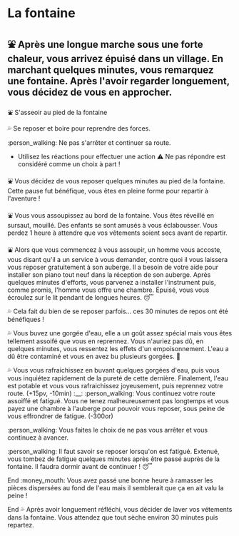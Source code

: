 # La fontaine
## :fountain: Après une longue marche sous une forte chaleur, vous arrivez épuisé dans un village. En marchant quelques minutes, vous remarquez une fontaine. Après l'avoir regarder longuement, vous décidez de vous en approcher.

:fountain: S'asseoir au pied de la fontaine

:sweat_drops: Se reposer et boire pour reprendre des forces.

:person_walking: Ne pas s'arrêter et continuer sa route.

- Utilisez les réactions pour effectuer une action :warning: Ne pas répondre est considéré comme un choix à part !

:fountain: Vous décidez de vous reposer quelques minutes au pied de la fontaine. Cette pause fut bénéfique, vous êtes en pleine forme pour repartir à l'aventure !

:fountain: Vous vous assoupissez au bord de la fontaine. Vous êtes réveillé en sursaut, mouillé. Des enfants se sont amusés à vous éclabousser. Vous perdez 1 heure à attendre que vos vêtements soient secs avant de repartir.

:fountain: Alors que vous commencez à vous assoupir, un homme vous accoste, vous disant qu'il a un service à vous demander, contre quoi il vous laissera vous reposer gratuitement à son auberge. Il a besoin de votre aide pour installer son piano tout neuf dans la réception de son auberge. Après quelques minutes d'efforts, vous parvenez a installer l'instrument puis, comme promis, l'homme vous offre une chambre. Épuisé, vous vous écroulez sur le lit pendant de longues heures. :sleeping:


:sweat_drops: Cela fait du bien de se reposer parfois... ces 30 minutes de repos ont été bénéfiques !

:sweat_drops: Vous buvez une gorgée d'eau, elle a un goût assez spécial mais vous êtes tellement assoifé que vous en reprennez. Vous n'auriez pas dû, en quelques minutes, vous ressentez les effets d'un empoisonnement. L'eau a dû être contaminé et vous en avez bu plusieurs gorgées. :nauseated_face:

:sweat_drops: Vous vous rafraichissez en buvant quelques gorgées d'eau, puis vous vous inquiétez rapidement de la pureté de cette dernière. Finalement, l'eau est potable et vous vous rafraichissez joyeusement, puis reprennez votre route. (+15pv, -10min) :__: :person_walking: Vous continuez votre route assoiffé et fatigué. Vous ne tenez malheureusement pas longtemps et vous payez une chambre à l'auberge pour pouvoir vous reposer, sous peine de vous effrondrer de fatigue. (-300or)

:person_walking: Vous faites le choix de ne pas vous arrêter et vous continuez à avancer.

:person_walking: Il faut savoir se reposer lorsqu'on est fatigué. Extenué, vous tombez de fatigue quelques minutes après être passé auprès de la fontaine. Il faudra dormir avant de continuer ! :sleeping:

End :money_mouth:  Vous avez passé une bonne heure à ramasser les pièces dispersées au fond de l'eau mais il semblerait que ça en ait valu la peine !

End :sweat_drops: Après avoir longuement réfléchi, vous décider de laver vos vétements dans la fontaine. Vous attendez que tout sèche environ 30 minutes puis repartez.
